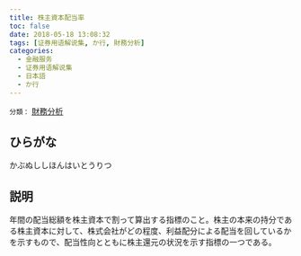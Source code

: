 ```yaml
---
title: 株主資本配当率
toc: false
date: 2018-05-18 13:08:32
tags: [证券用语解说集, か行, 財務分析]
categories:
  - 金融服务
  - 证券用语解说集
  - 日本語
  - か行
---
```


`分類：` [財務分析](/tags/財務分析/)

## ひらがな

かぶぬししほんはいとうりつ

## 説明

年間の配当総額を株主資本で割って算出する指標のこと。株主の本来の持分である株主資本に対して、株式会社がどの程度、利益配分による配当を回しているかを示すもので、配当性向とともに株主還元の状況を示す指標の一つである。

